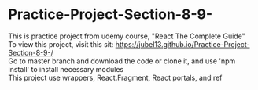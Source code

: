 # Practice-Project-Section-8-9-
This is practice project from udemy course, "React The Complete Guide" </br>
To view this project, visit this sit: https://jubel13.github.io/Practice-Project-Section-8-9-/ </br>
Go to master branch and download the code or clone it, and use 'npm install' to install necessary modules <br>
This project use wrappers, React.Fragment, React portals, and ref </br>
